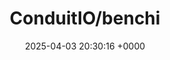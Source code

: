 ---
title: "ConduitIO/benchi"
link: "https://github.com/ConduitIO/benchi"
date: "2025-04-03 20:30:16 +0000"
description: "Benchmark any tool from the CLI"
category: "github"
---